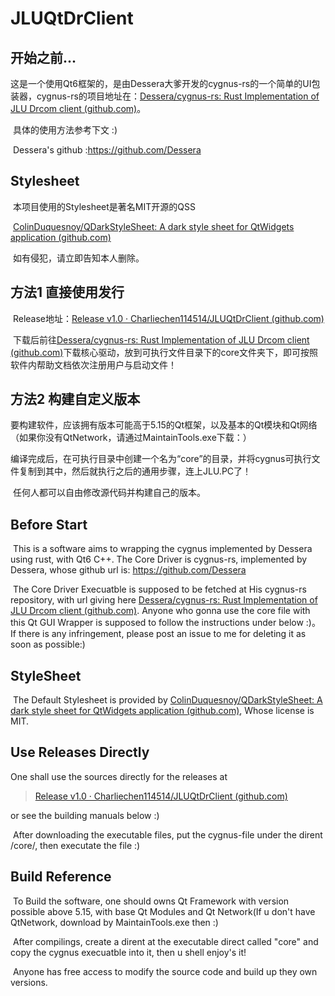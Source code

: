 # JLUQtDrClient

## 开始之前...

​	这是一个使用Qt6框架的，是由Dessera大爹开发的cygnus-rs的一个简单的UI包装器，cygnus-rs的项目地址在：[Dessera/cygnus-rs: Rust Implementation of JLU Drcom client (github.com)](https://github.com/Dessera/cygnus-rs)。

​	具体的使用方法参考下文 :)

​	Dessera's github :https://github.com/Dessera

## Stylesheet

​	本项目使用的Stylesheet是著名MIT开源的QSS

​	[ColinDuquesnoy/QDarkStyleSheet: A dark style sheet for QtWidgets application (github.com)](https://github.com/ColinDuquesnoy/QDarkStyleSheet?tab=License-1-ov-file) 

​	如有侵犯，请立即告知本人删除。

## 方法1 直接使用发行

​	Release地址：[Release v1.0 · Charliechen114514/JLUQtDrClient (github.com)](https://github.com/Charliechen114514/JLUQtDrClient/releases/tag/v1.0)

​	下载后前往[Dessera/cygnus-rs: Rust Implementation of JLU Drcom client (github.com)](https://github.com/Dessera/cygnus-rs)下载核心驱动，放到可执行文件目录下的core文件夹下，即可按照软件内帮助文档依次注册用户与启动文件！

## 方法2 构建自定义版本

​	要构建软件，应该拥有版本可能高于5.15的Qt框架，以及基本的Qt模块和Qt网络（如果你没有QtNetwork，请通过MaintainTools.exe下载：）

​	编译完成后，在可执行目录中创建一个名为“core”的目录，并将cygnus可执行文件复制到其中，然后就执行之后的通用步骤，连上JLU.PC了！

​	任何人都可以自由修改源代码并构建自己的版本。

## Before Start

​	This is a software aims to wrapping the cygnus implemented by Dessera using rust, with Qt6 C++. The Core Driver is cygnus-rs, implemented by Dessera, whose github url is: https://github.com/Dessera

​	The Core Driver Execuatble is supposed to be fetched at His cygnus-rs repository, with url giving here [Dessera/cygnus-rs: Rust Implementation of JLU Drcom client (github.com)](https://github.com/Dessera/cygnus-rs). Anyone who gonna use the core file with this Qt GUI Wrapper is supposed to follow the instructions under below :)。If there is any infringement, please post an issue to me for deleting it as soon as possible:)

## StyleSheet

​	The Default Stylesheet is provided by [ColinDuquesnoy/QDarkStyleSheet: A dark style sheet for QtWidgets application (github.com)](https://github.com/ColinDuquesnoy/QDarkStyleSheet?tab=License-1-ov-file), Whose license is MIT. 

## Use Releases Directly

One shall use the sources directly for the releases at

> [Release v1.0 · Charliechen114514/JLUQtDrClient (github.com)](https://github.com/Charliechen114514/JLUQtDrClient/releases/tag/v1.0)

or see the building manuals below :)

​	After downloading the executable files, put the cygnus-file under the dirent /core/, then executate the file :)

## Build Reference

​	To Build the software, one should owns Qt Framework with version possible above 5.15, with base Qt Modules and Qt Network(If u don't have QtNetwork, download by MaintainTools.exe then :) 

​	After compilings, create a dirent at the executable direct called "core" and copy the cygnus execuatble into it, then u shell enjoy's it!

​	Anyone has free access to modify the source code and build up they own versions.
